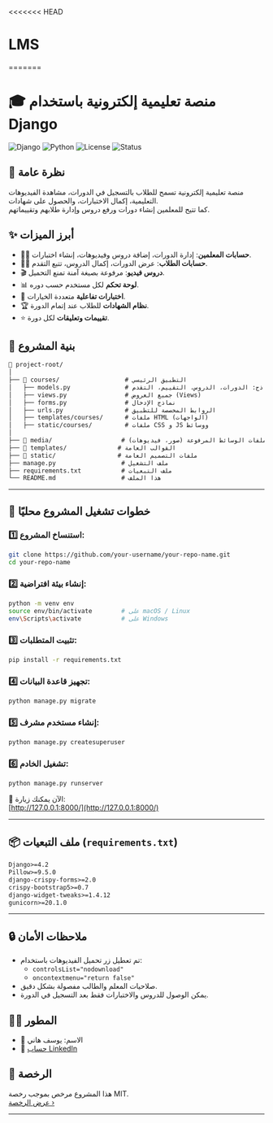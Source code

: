 <<<<<<< HEAD
# LMS
=======
# 🎓 منصة تعليمية إلكترونية باستخدام Django

![Django](https://img.shields.io/badge/Django-4.x-green?logo=django)
![Python](https://img.shields.io/badge/Python-3.x-blue?logo=python)
![License](https://img.shields.io/badge/License-MIT-lightgrey)
![Status](https://img.shields.io/badge/Status-Active-brightgreen)



## 📘 نظرة عامة

منصة تعليمية إلكترونية تسمح للطلاب بالتسجيل في الدورات، مشاهدة الفيديوهات التعليمية، إكمال الاختبارات، والحصول على شهادات.  
كما تتيح للمعلمين إنشاء دورات ورفع دروس وإدارة طلابهم وتقييماتهم.



## ✨ أبرز الميزات

- 🧑‍🏫 **حسابات المعلمين**: إدارة الدورات، إضافة دروس وفيديوهات، إنشاء اختبارات.
- 👨‍🎓 **حسابات الطلاب**: عرض الدورات، إكمال الدروس، تتبع التقدم.
- 🎬 **دروس فيديو**: مرفوعة بصيغة آمنة تمنع التحميل.
- 📊 **لوحة تحكم** لكل مستخدم حسب دوره.
- 🧪 **اختبارات تفاعلية** متعددة الخيارات.
- 🏆 **نظام الشهادات** للطلاب عند إتمام الدورة.
- ⭐ **تقييمات وتعليقات** لكل دورة.


## 🧱 بنية المشروع

```markdown
📁 project-root/
│
├── 📁 courses/                  # التطبيق الرئيسي
│   ├── models.py               # النماذج: الدورات، الدروس، التقييم، التقدم
│   ├── views.py                # جميع العروض (Views)
│   ├── forms.py                # نماذج الإدخال
│   ├── urls.py                 # الروابط المخصصة للتطبيق
│   ├── templates/courses/      # ملفات HTML (الواجهات)
│   ├── static/courses/         # ملفات CSS و JS ووسائط
│
├── 📁 media/                   # ملفات الوسائط المرفوعة (صور، فيديوهات)
├── 📁 templates/              # القوالب العامة
├── 📁 static/                 # ملفات التصميم العامة
├── manage.py                  # ملف التشغيل
├── requirements.txt           # ملف التبعيات
└── README.md                  # هذا الملف
```

---

## 🚀 خطوات تشغيل المشروع محليًا

### 1️⃣ استنساخ المشروع:

```bash
git clone https://github.com/your-username/your-repo-name.git
cd your-repo-name
```

### 2️⃣ إنشاء بيئة افتراضية:

```bash
python -m venv env
source env/bin/activate        # على macOS / Linux
env\Scripts\activate           # على Windows
```

### 3️⃣ تثبيت المتطلبات:

```bash
pip install -r requirements.txt
```

### 4️⃣ تجهيز قاعدة البيانات:

```bash
python manage.py migrate
```

### 5️⃣ إنشاء مستخدم مشرف:

```bash
python manage.py createsuperuser
```

### 6️⃣ تشغيل الخادم:

```bash
python manage.py runserver
```

📍 الآن يمكنك زيارة:  
[http://127.0.0.1:8000/](http://127.0.0.1:8000/)

---

## 📦 ملف التبعيات (`requirements.txt`)

```txt
Django>=4.2
Pillow>=9.5.0
django-crispy-forms>=2.0
crispy-bootstrap5>=0.7
django-widget-tweaks>=1.4.12
gunicorn>=20.1.0
```

---

## 🔒 ملاحظات الأمان

- تم تعطيل زر تحميل الفيديوهات باستخدام:
  - `controlsList="nodownload"`
  - `oncontextmenu="return false"`
- صلاحيات المعلم والطالب مفصولة بشكل دقيق.
- يمكن الوصول للدروس والاختبارات فقط بعد التسجيل في الدورة.


## 👨‍💻 المطور

- 👤 الاسم: يوسف هاني
- 🔗 [حساب LinkedIn](https://www.linkedin.com/in/yousef-hany-279aa5240/)



## 📄 الرخصة

هذا المشروع مرخص بموجب رخصة MIT.  
[عرض الرخصة ›](LICENSE)

---

